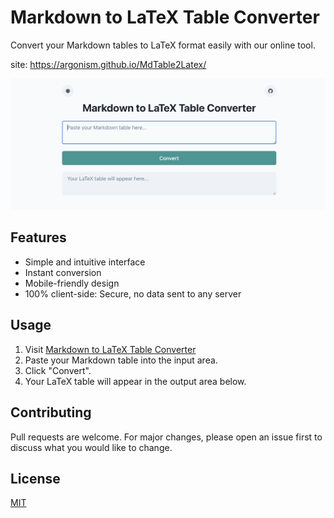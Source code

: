 # Markdown to LaTeX Table Converter

Convert your Markdown tables to LaTeX format easily with our online tool.

site: https://argonism.github.io/MdTable2Latex/

![Screenshot of the tool](public/image.png) <!-- If you have a screenshot of the tool, add it here for better visualization -->

## Features

- Simple and intuitive interface
- Instant conversion
- Mobile-friendly design
- 100% client-side: Secure, no data sent to any server

## Usage

1. Visit [Markdown to LaTeX Table Converter](https://argonism.github.io/MdTable2Latex/)
2. Paste your Markdown table into the input area.
3. Click "Convert".
4. Your LaTeX table will appear in the output area below.

## Contributing

Pull requests are welcome. For major changes, please open an issue first to discuss what you would like to change.

## License

[MIT](https://choosealicense.com/licenses/mit/)
